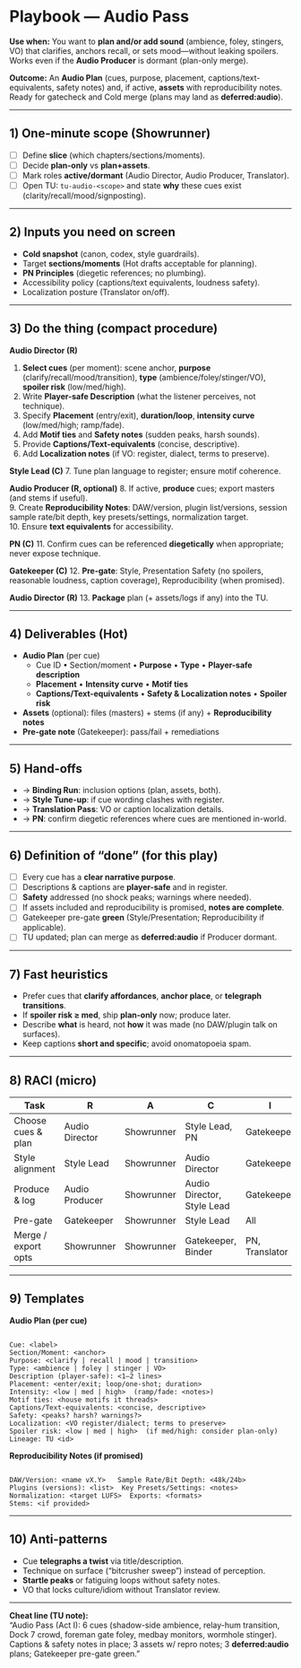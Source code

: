# Playbook — Audio Pass

**Use when:** You want to **plan and/or add sound** (ambience, foley, stingers, VO) that clarifies, anchors recall, or sets mood—without leaking spoilers. Works even if the **Audio Producer** is dormant (plan-only merge).

**Outcome:** An **Audio Plan** (cues, purpose, placement, captions/text-equivalents, safety notes) and, if active, **assets** with reproducibility notes. Ready for gatecheck and Cold merge (plans may land as **deferred:audio**).

---

## 1) One-minute scope (Showrunner)

- [ ] Define **slice** (which chapters/sections/moments).  
- [ ] Decide **plan-only** vs **plan+assets**.  
- [ ] Mark roles **active/dormant** (Audio Director, Audio Producer, Translator).  
- [ ] Open TU: `tu-audio-<scope>` and state **why** these cues exist (clarity/recall/mood/signposting).

---

## 2) Inputs you need on screen

- **Cold snapshot** (canon, codex, style guardrails).  
- Target **sections/moments** (Hot drafts acceptable for planning).  
- **PN Principles** (diegetic references; no plumbing).  
- Accessibility policy (captions/text equivalents, loudness safety).  
- Localization posture (Translator on/off).

---

## 3) Do the thing (compact procedure)

**Audio Director (R)**

1. **Select cues** (per moment): scene anchor, **purpose** (clarify/recall/mood/transition), **type** (ambience/foley/stinger/VO), **spoiler risk** (low/med/high).
2. Write **Player-safe Description** (what the listener perceives, not technique).
3. Specify **Placement** (entry/exit), **duration/loop**, **intensity curve** (low/med/high; ramp/fade).
4. Add **Motif ties** and **Safety notes** (sudden peaks, harsh sounds).
5. Provide **Captions/Text-equivalents** (concise, descriptive).
6. Add **Localization notes** (if VO: register, dialect, terms to preserve).

**Style Lead (C)**
7. Tune plan language to register; ensure motif coherence.

**Audio Producer (R, optional)**
8. If active, **produce** cues; export masters (and stems if useful).  
9. Create **Reproducibility Notes**: DAW/version, plugin list/versions, session sample rate/bit depth, key presets/settings, normalization target.  
10. Ensure **text equivalents** for accessibility.

**PN (C)**
11. Confirm cues can be referenced **diegetically** when appropriate; never expose technique.

**Gatekeeper (C)**
12. **Pre-gate**: Style, Presentation Safety (no spoilers, reasonable loudness, caption coverage), Reproducibility (when promised).

**Audio Director (R)**
13. **Package** plan (+ assets/logs if any) into the TU.

---

## 4) Deliverables (Hot)

- **Audio Plan** (per cue)  
  - Cue ID • Section/moment • **Purpose** • **Type** • **Player-safe description**  
  - **Placement** • **Intensity curve** • **Motif ties**  
  - **Captions/Text-equivalents** • **Safety & Localization notes** • **Spoiler risk**  
- **Assets** (optional): files (masters) + stems (if any) + **Reproducibility notes**  
- **Pre-gate note** (Gatekeeper): pass/fail + remediations

---

## 5) Hand-offs

- → **Binding Run**: inclusion options (plan, assets, both).  
- → **Style Tune-up**: if cue wording clashes with register.  
- → **Translation Pass**: VO or caption localization details.  
- → **PN**: confirm diegetic references where cues are mentioned in-world.

---

## 6) Definition of “done” (for this play)

- [ ] Every cue has a **clear narrative purpose**.  
- [ ] Descriptions & captions are **player-safe** and in register.  
- [ ] **Safety** addressed (no shock peaks; warnings where needed).  
- [ ] If assets included and reproducibility is promised, **notes are complete**.  
- [ ] Gatekeeper pre-gate **green** (Style/Presentation; Reproducibility if applicable).  
- [ ] TU updated; plan can merge as **deferred:audio** if Producer dormant.

---

## 7) Fast heuristics

- Prefer cues that **clarify affordances**, **anchor place**, or **telegraph transitions**.  
- If **spoiler risk ≥ med**, ship **plan-only** now; produce later.  
- Describe **what** is heard, not **how** it was made (no DAW/plugin talk on surfaces).  
- Keep captions **short and specific**; avoid onomatopoeia spam.

---

## 8) RACI (micro)

| Task | R | A | C | I |
|---|---|---|---|---|
| Choose cues & plan | Audio Director | Showrunner | Style Lead, PN | Gatekeeper |
| Style alignment | Style Lead | Showrunner | Audio Director | Gatekeeper |
| Produce & log | Audio Producer | Showrunner | Audio Director, Style Lead | Gatekeeper |
| Pre-gate | Gatekeeper | Showrunner | Style Lead | All |
| Merge / export opts | Showrunner | Showrunner | Gatekeeper, Binder | PN, Translator |

---

## 9) Templates

**Audio Plan (per cue)**

```

Cue: <label>
Section/Moment: <anchor>
Purpose: <clarify | recall | mood | transition>
Type: <ambience | foley | stinger | VO>
Description (player-safe): <1–2 lines>
Placement: <enter/exit; loop/one-shot; duration>
Intensity: <low | med | high>  (ramp/fade: <notes>)
Motif ties: <house motifs it threads>
Captions/Text-equivalents: <concise, descriptive>
Safety: <peaks? harsh? warnings?>
Localization: <VO register/dialect; terms to preserve>
Spoiler risk: <low | med | high>  (if med/high: consider plan-only)
Lineage: TU <id>

```

**Reproducibility Notes (if promised)**

```

DAW/Version: <name vX.Y>   Sample Rate/Bit Depth: <48k/24b>
Plugins (versions): <list>  Key Presets/Settings: <notes>
Normalization: <target LUFS>  Exports: <formats>
Stems: <if provided>

```

---

## 10) Anti-patterns

- Cue **telegraphs a twist** via title/description.  
- Technique on surface (“bitcrusher sweep”) instead of perception.  
- **Startle peaks** or fatiguing loops without safety notes.  
- VO that locks culture/idiom without Translator review.

---

**Cheat line (TU note):**  
“Audio Pass (Act I): 6 cues (shadow-side ambience, relay-hum transition, Dock 7 crowd, foreman gate foley, medbay monitors, wormhole stinger). Captions & safety notes in place; 3 assets w/ repro notes; 3 **deferred:audio** plans; Gatekeeper pre-gate green.”

